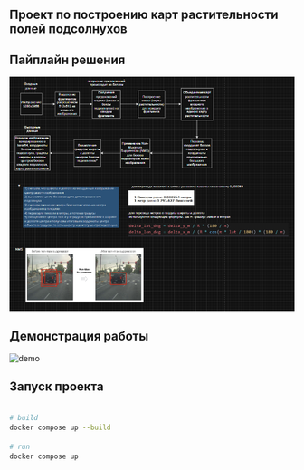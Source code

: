 ## Проект по построению карт растительности полей подсолнухов

## Пайплайн решения 

![pipeline](preview/pipeline.PNG)

## Демонстрация работы 

![demo](preview/demo.gif)

## Запуск проекта

```sh

# build
docker compose up --build

# run
docker compose up
```